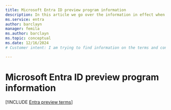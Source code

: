 ```yaml
---
title: Microsoft Entra ID preview program information
description: In this article we go over the information in effect when participating in Microsoft Entra ID preview programs.
ms.service: entra
author: barclayn
manager: femila
ms.author: barclayn
ms.topic: conceptual
ms.date: 12/16/2024
# Customer intent: I am trying to find information on the terms and conditions for Microsoft Entra ID preview programs.

---
```




# Microsoft Entra ID preview program information 


[!INCLUDE [Entra preview terms](~/includes/licensing-preview-terms.md)]
